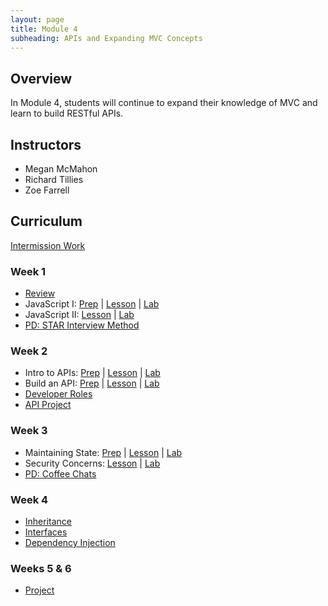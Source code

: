 ```yaml
---
layout: page
title: Module 4
subheading: APIs and Expanding MVC Concepts
---
```


## Overview

In Module 4, students will continue to expand their knowledge of MVC and learn to build RESTful APIs.

## Instructors

* Megan McMahon
* Richard Tillies
* Zoe Farrell

## Curriculum

[Intermission Work](./intermission)

### Week 1
* [Review](./lessons/Week1/ReviewingConcepts)
* JavaScript I: [Prep](./preparation/Week1/JavaScript) &#124; [Lesson](./lessons/Week1/JavaScript) &#124; [Lab](./labs/Week1/JavaScript) 
* JavaScript II: [Lesson](./lessons/Week1/JavaScript2) &#124; [Lab](./labs/Week1/JavaScript2) 
* [PD: STAR Interview Method](./lessons/Week1/STARInterviewTechnique)


### Week 2
* Intro to APIs: [Prep](./preparation/Week2/IntroToAPIs) &#124; [Lesson](./lessons/Week2/IntroToAPIs) &#124; [Lab](./labs/Week2/IntroToAPIs) 
* Build an API: [Prep](./preparation/Week2/BuildAnAPI) &#124; [Lesson](./lessons/Week2/BuildAnAPI) &#124; [Lab](./labs/Week2/BuildAnAPI) 
* [Developer Roles](./lessons/Week2/WhatsADev) 
* [API Project](./projects/ApiCheckpoint)

### Week 3
* Maintaining State: [Prep](./preparation/Week3/MaintainingState) &#124; [Lesson](./lessons/Week3/MaintainingState) &#124; [Lab](./labs/Week3/MaintainingState) 
* Security Concerns: [Lesson](./lessons/Week3/SecurityConcerns) &#124; [Lab](./labs/Week3/SecurityConcerns)
* [PD: Coffee Chats](./lessons/Week3/CoffeeChatPD)

### Week 4
* [Inheritance](./lessons/Week4/Inheritance)
* [Interfaces](./lessons/Week4/Interfaces)
* [Dependency Injection](./lessons/Week4/DependencyInjection)

### Weeks 5 & 6
* [Project](./projects/mod4Project)
